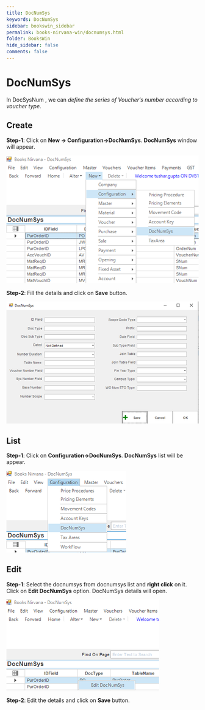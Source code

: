 ```yaml
---
title: DocNumSys
keywords: DocNumSys
sidebar: bookswin_sidebar
permalink: books-nirvana-win/docnumsys.html
folder: BooksWin
hide_sidebar: false
comments: false
---
```


# DocNumSys

In DocSysNum , we can *define the series of Voucher‘s number according to voucher type*. 

## Create

**Step-1**: Click on **New -> Configuration->DocNumSys**. **DocNumSys** window will appear.

![](/images/DocNumSysCreateMenu.png)

**Step-2**: Fill the details and click on **Save** button.

![](/images/DocNumSysForm.png)
 

## List

**Step-1**: Click on **Configuration->DocNumSys**. **DocNumSys** list will be appear.

![](/images/DocNumSysList.png)

## Edit

**Step-1**: Select the docnumsys from docnumsys list and **right click** on it. Click on **Edit DocNumSys** option. DocNumSys details will open.

![](/images/DocNumSysEdit.png)

**Step-2**: Edit the details and click on **Save** button.